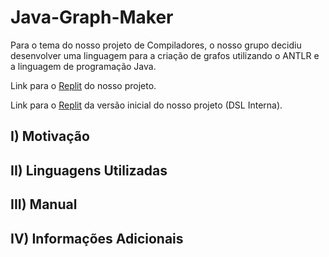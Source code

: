 # Java-Graph-Maker
Para o tema do nosso projeto de Compiladores, o nosso grupo decidiu desenvolver uma linguagem para a criação de grafos utilizando o ANTLR e a linguagem de programação Java.

Link para o [Replit](https://replit.com/@CaioVieira2/Projeto-ANTLR-Grafo) do nosso projeto.

Link para o [Replit](https://replit.com/@CaioVieira2/Projeto-de-DSL-Interno) da versão inicial do nosso projeto (DSL Interna).

## I) Motivação

## II) Linguagens Utilizadas

## III) Manual

## IV) Informações Adicionais
